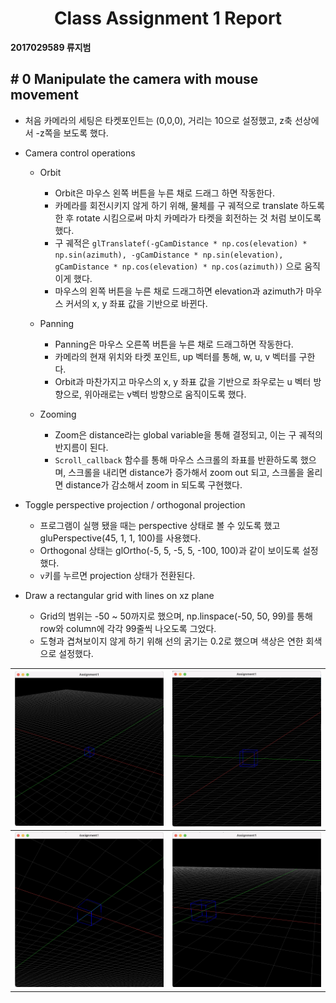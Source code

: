 # <center>Class Assignment 1 Report</center>

 

**2017029589 류지범**

 

## # 0 Manipulate the camera with mouse movement

- 처음 카메라의 세팅은 타켓포인트는 (0,0,0), 거리는 10으로 설정했고, z축 선상에서 -z쪽을 보도록 했다.

- Camera control operations

  - Orbit
    - Orbit은 마우스 왼쪽 버튼을 누른 채로 드래그 하면 작동한다.
    - 카메라를 회전시키지 않게 하기 위해, 물체를 구 궤적으로 translate 하도록 한 후 rotate 시킴으로써 마치 카메라가 타켓을 회전하는 것 처럼 보이도록 했다.
    - 구 궤적은 `glTranslatef(-gCamDistance * np.cos(elevation) * np.sin(azimuth), -gCamDistance * np.sin(elevation), gCamDistance * np.cos(elevation) * np.cos(azimuth))` 으로 움직이게 했다.
    - 마우스의 왼쪽 버튼을 누른 채로 드래그하면 elevation과 azimuth가 마우스 커서의 x, y 좌표 값을 기반으로 바뀐다.

  - Panning
    - Panning은 마우스 오른쪽 버튼을 누른 채로 드래그하면 작동한다.
    - 카메라의 현재 위치와 타켓 포인트, up 벡터를 통해, w, u, v 벡터를 구한다.
    - Orbit과 마찬가지고 마우스의 x, y 좌표 값을 기반으로 좌우로는 u 벡터 방향으로, 위아래로는 v벡터 방향으로 움직이도록 했다.

  - Zooming
    - Zoom은 distance라는 global variable을 통해 결정되고, 이는 구 궤적의 반지름이 된다.
    - `Scroll_callback` 함수를 통해 마우스 스크롤의 좌표를 반환하도록 했으며, 스크롤을 내리면 distance가 증가해서 zoom out 되고, 스크롤을 올리면 distance가 감소해서 zoom in 되도록 구현했다.

- Toggle perspective projection / orthogonal projection
  - 프로그램이 실행 됐을 때는 perspective 상태로 볼 수 있도록 했고gluPerspective(45, 1, 1, 100)를 사용했다.
  - Orthogonal 상태는 glOrtho(-5, 5, -5, 5, -100, 100)과 같이 보이도록 설정했다.
  - `v`키를 누르면 projection 상태가 전환된다.

- Draw a rectangular grid with lines on xz plane
  - Grid의 범위는 -50 ~ 50까지로 했으며, np.linspace(-50, 50, 99)를 통해 row와 column에 각각 99줄씩 나오도록 그었다.
  - 도형과 겹쳐보이지 않게 하기 위해 선의 굵기는 0.2로 했으며 색상은 연한 회색으로 설정했다.

| ![img](https://github.com/llordly/Computer-Graphics/blob/master/ClassAssignment1/zoom-out.png?raw=true) | ![img](https://github.com/llordly/Computer-Graphics/blob/master/ClassAssignment1/Perspective_mode.png?raw=true) |
| :----------------------------------------------------------: | ------------------------------------------------------------ |
| ![img](https://github.com/llordly/Computer-Graphics/blob/master/ClassAssignment1/orbit.png?raw=true) | ![img](https://github.com/llordly/Computer-Graphics/blob/master/ClassAssignment1/panning.png?raw=true) |


